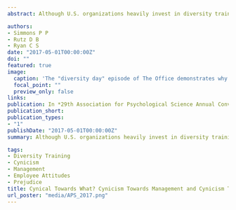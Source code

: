 ```yaml
---
abstract: Although U.S. organizations heavily invest in diversity training programs, little is known about factors that affect its effectiveness. We examined the role of organizational cynicism, that is, the belief that the management of an organization lacks integrity and cannot be trusted to provide truthful information (Dean, Brandes, & Dharwadkar, 1998). Preliminary work conducted in our lab has indicated that diversity training is less effective among individuals who are more cynical of management. In the present research, we further developed our measure of cynicism, distinguishing between cynicism towards management and cynicism towards diversity training. 

authors:
- Simmons P P
- Rutz D B
- Ryan C S
date: "2017-05-01T00:00:00Z"
doi: ""
featured: true
image:
  caption: 'The "diversity day" episode of The Office demonstrates why cynicism can have multiple targets'
  focal_point: ""
  preview_only: false
links:
publication: In *29th Association for Psychological Science Annual Convention*
publication_short:
publication_types: 
- "1"
publishDate: "2017-05-01T00:00:00Z"
summary: Although U.S. organizations heavily invest in diversity training programs, little is known about factors that affect its effectiveness. We examined the role of organizational cynicism, that is, the belief that the management of an organization lacks integrity and cannot be trusted to provide truthful information (Dean, Brandes, & Dharwadkar, 1998). Preliminary work conducted in our lab has indicated that diversity training is less effective among individuals who are more cynical of management. In the present research, we further developed our measure of cynicism, distinguishing between cynicism towards management and cynicism towards diversity training. 

tags:
- Diversity Training
- Cynicism
- Management
- Employee Attitudes
- Prejudice
title: Cynical Towards What? Cynicism Towards Management and Cynicism Towards Diversity Training Differentially Relate to Post-Diversity-Training Measures
url_poster: "media/APS_2017.png"
---
```


